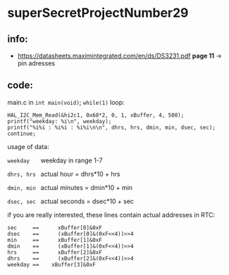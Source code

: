# superSecretProjectNumber29

## info:
* https://datasheets.maximintegrated.com/en/ds/DS3231.pdf __page 11__ -> pin adresses


## code:
main.c in ```int main(void)```; ```while(1)``` loop: 
```
HAL_I2C_Mem_Read(&hi2c1, 0x68*2, 0, 1, xBuffer, 4, 500);
printf("weekday: %i\n", weekday);
printf("%i%i : %i%i : %i%i\n\n", dhrs, hrs, dmin, min, dsec, sec);
continue;
```
usage of data:

``` weekday    ```  weekday in range 1-7

``` dhrs, hrs  ```  actual hour = dhrs*10 + hrs

``` dmin, min  ```  actual minutes = dmin*10 + min

``` dsec, sec  ```  actual seconds = dsec*10 + sec

if you are really interested, these lines contain actual addresses in RTC:
```
sec     ==		xBuffer[0]&0xF
dsec    ==		(xBuffer[0]&(0xF<<4))>>4
min     ==		xBuffer[1]&0xF
dmin    == 		(xBuffer[1]&(0xF<<4))>>4
hrs     == 		xBuffer[2]&0xF
dhrs    == 		(xBuffer[2]&(0xF<<4))>>4
weekday == 	  xBuffer[3]&0xF
```
